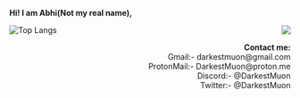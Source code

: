 <b> Hi! I am Abhi(Not my real name), </b>

![Top Langs](https://github-readme-stats.vercel.app/api/top-langs/?username=DarkestMuon&show_icons=true&theme=nord&bg_color=00000000)
<img align="right" src="https://images.weserv.nl/?url=avatars.githubusercontent.com/u/154683782?v=4&h=300&w=300&fit=cover&mask=circle&maxage=7d"/>
<p align="right" width="100%" dir="rtl">
  <b>:Contact me</b><br/>
  Gmail:- darkestmuon@gmail.com<br/>
  ProtonMail:- DarkestMuon@proton.me<br/>
  Discord:- @DarkestMuon<br/>
  Twitter:- @DarkestMuon<br/>

</p>
